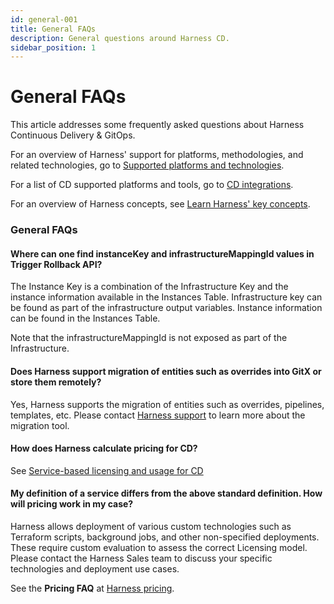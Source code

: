 ```yaml
---
id: general-001
title: General FAQs
description: General questions around Harness CD.
sidebar_position: 1
---
```


# General FAQs

This article addresses some frequently asked questions about Harness Continuous Delivery & GitOps.

For an overview of Harness' support for platforms, methodologies, and related technologies, go to [Supported platforms and technologies](https://developer.harness.io/docs/platform/platform-whats-supported).

For a list of CD supported platforms and tools, go to [CD integrations](https://developer.harness.io/docs/continuous-delivery/cd-integrations).

For an overview of Harness concepts, see [Learn Harness' key concepts](https://developer.harness.io/docs/platform/get-started/key-concepts).

### General FAQs

#### Where can one find instanceKey and infrastructureMappingId values in Trigger Rollback API?

The Instance Key is a combination of the Infrastructure Key and the instance information available in the Instances Table.
Infrastructure key can be found as part of the infrastructure output variables.
Instance information can be found in the Instances Table.

Note that the infrastructureMappingId is not exposed as part of the Infrastructure.

#### Does Harness support migration of entities such as overrides into GitX or store them remotely?

Yes, Harness supports the migration of entities such as overrides, pipelines, templates, etc. Please contact [Harness support](mailto:support@harness.io) to learn more about the migration tool.

#### How does Harness calculate pricing for CD?

See [Service-based licensing and usage for CD](https://developer.harness.io/docs/continuous-delivery/get-started/service-licensing-for-cd/)

#### My definition of a service differs from the above standard definition. How will pricing work in my case?

Harness allows deployment of various custom technologies such as Terraform scripts, background jobs, and other non-specified deployments. These require custom evaluation to assess the correct Licensing model. Please contact the Harness Sales team to discuss your specific technologies and deployment use cases.

See the **Pricing FAQ** at [Harness pricing](https://harness.io/pricing/).
